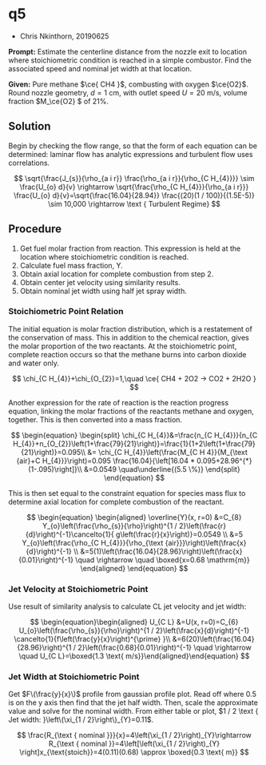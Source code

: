 # q5

* Chris Nkinthorn, 20190625

**Prompt:** Estimate the centerline distance from the nozzle exit to location where stoichiometric condition is reached in a simple combustor. Find the associated speed and nominal jet width at that location.

**Given:** Pure methane $\ce{ CH4 }$, combusting with oxygen $\ce{O2}$. Round nozzle geometry, $d= 1\text{ cm}$, with outlet speed $U=20\text{ m/s}$, volume fraction $M\_\ce{O2} $ of $21\%$.

## Solution

Begin by checking the flow range, so that the form of each equation can be determined: laminar flow has analytic expressions and turbulent flow uses correlations.

$$
\sqrt{\frac{J_{s}}{\rho_{a i r}} \frac{\rho_{a i r}}{\rho_{C H_{4}}}} \sim \frac{U_{o} d}{v} \rightarrow \sqrt{\frac{\rho_{C H_{4}}}{\rho_{a i r}}} \frac{U_{o} d}{v}=\sqrt{\frac{16.04}{28.94}} \frac{(20)(1 / 100)}{(1.5E-5)} \sim 10,000 \rightarrow \text { Turbulent Regime}
$$

## Procedure

1. Get fuel molar fraction from reaction. This expression is held at the location where stoichiometric condition is reached. 
2. Calculate fuel mass fraction, Y. 
3. Obtain axial location for complete combustion from step 2. 
4. Obtain center jet velocity using similarity results. 
5. Obtain nominal jet width using half jet spray width. 

### Stoichiometric Point Relation

The initial equation is molar fraction distribution, which is a restatement of the conservation of mass. This in addition to the chemical reaction, gives the molar proportion of the two reactants. At the stoichiometric point, complete reaction occurs so that the methane burns into carbon dioxide and water only.

$$
\chi_{C H_{4}}+\chi_{O_{2}}=1,\quad \ce{ CH4 + 2O2 -> CO2 + 2H2O }
$$

Another expression for the rate of reaction is the reaction progress equation, linking the molar fractions of the reactants methane and oxygen, together. This is then converted into a mass fraction.

$$
\begin{equation}
\begin{split}
    \chi_{C H_{4}}&=\frac{n_{C H_{4}}}{n_{C H_{4}}+n_{O_{2}}\left(1+\frac{79}{21}\right)}=\frac{1}{1+2\left(1+\frac{79}{21}\right)}=0.095\\
    &= \chi_{C H_{4}}\left(\frac{M_{C H 4}}{M_{\text {air}+C H_{4}}}\right)=0.095 \frac{16.04}{\left[16.04 * 0.095+28.96^{*}(1-.095)\right]}\\
    &=0.0549 \quad\underline{(5.5 \%)}
\end{split}
\end{equation}
$$

This is then set equal to the constraint equation for species mass flux to determine axial location for complete combustion of the reactant.

$$
\begin{equation}
\begin{aligned} \overline{Y}(x, r=0) &=C_{8} Y_{o}\left(\frac{\rho_{s}}{\rho}\right)^{1 / 2}\left(\frac{r}{d}\right)^{-1}\cancelto{1}{ g\left(\frac{r}{x}\right)}=0.0549 \\ &=5 Y_{o}\left(\frac{\rho_{C H_{4}}}{\rho_{\text {air}}}\right)\left(\frac{x}{d}\right)^{-1} \\ &=5(1)\left(\frac{16.04}{28.96}\right)\left(\frac{x}{0.01}\right)^{-1} \quad \rightarrow \quad \boxed{x=0.68 \mathrm{m}} \end{aligned}
\end{equation}
$$

### Jet Velocity at Stoichiometric Point

Use result of similarity analysis to calculate CL jet velocity and jet width:

$$
\begin{equation}\begin{aligned} U_{C L} &=U(x, r=0)=C_{6} U_{o}\left(\frac{\rho_{s}}{\rho}\right)^{1 / 2}\left(\frac{x}{d}\right)^{-1} \cancelto{1}{f\left(\frac{y}{x}\right)^{\prime} }\\ &=6(20)\left(\frac{16.04}{28.96}\right)^{1 / 2}\left(\frac{0.68}{0.01}\right)^{-1} \quad \rightarrow \quad U_{C L}=\boxed{1.3 \text{ m/s}}\end{aligned}\end{equation}
$$

### Jet Width at  Stoichiometric Point

Get $F\(\frac{y}{x}\)$ profile from gaussian profile plot. Read off where 0.5 is on the y axis then find that the jet half width. Then, scale the approximate value and solve for the nominal width. From either table or plot, $1 / 2 \text { Jet width: }\left\(\xi_{1 / 2}\right\)_{Y}=0.11$.

$$
\frac{R_{\text { nominal }}}{x}=4\left(\xi_{1 / 2}\right)_{Y}\rightarrow R_{\text { nominal }}=4\left[\left(\xi_{1 / 2}\right)_{Y} \right]x_{\text{stoich}}=4(0.11)(0.68) \approx \boxed{0.3 \text{ m}}
$$

